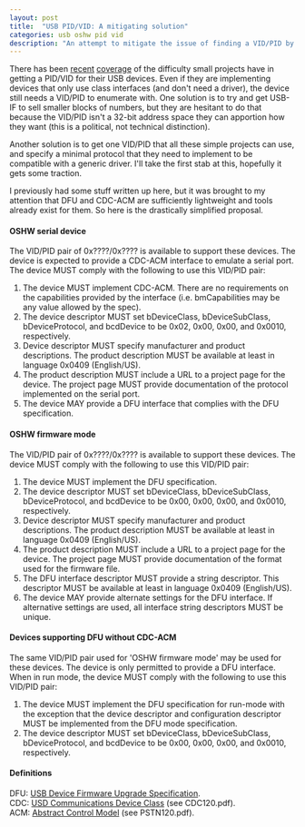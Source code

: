 ```yaml
---
layout: post
title:  "USB PID/VID: A mitigating solution"
categories: usb oshw pid vid
description: "An attempt to mitigate the issue of finding a VID/PID by providing a USB communication spec that covers the majority of OSHW devices."
---
```


There has been [recent][arachnid] [coverage][hackaday] of the difficulty small projects have in getting a PID/VID for their USB devices. Even if they are implementing devices that only use class interfaces (and don't need a driver), the device still needs a VID/PID to enumerate with. One solution is to try and get USB-IF to sell smaller blocks of numbers, but they are hesitant to do that because the VID/PID isn't a 32-bit address space they can apportion how they want (this is a political, not technical distinction).

Another solution is to get one VID/PID that all these simple projects can use, and specify a minimal protocol that they need to implement to be compatible with a generic driver. I'll take the first stab at this, hopefully it gets some traction.

<!--excerpt-->

I previously had some stuff written up here, but it was brought to my attention that DFU and CDC-ACM are sufficiently lightweight and tools already exist for them. So here is the drastically simplified proposal.

#### OSHW serial device
The VID/PID pair of 0x????/0x???? is available to support these devices. The device is expected to provide a CDC-ACM interface to emulate a serial port. The device MUST comply with the following to use this VID/PID pair:

1. The device MUST implement CDC-ACM. There are no requirements on the capabilities provided by the interface (i.e. bmCapabilities may be any value allowed by the spec).
2. The device descriptor MUST set bDeviceClass, bDeviceSubClass, bDeviceProtocol, and bcdDevice to be 0x02, 0x00, 0x00, and 0x0010, respectively.
3. Device descriptor MUST specify manufacturer and product descriptions. The product description MUST be available at least in language 0x0409 (English/US).
4. The product description MUST include a URL to a project page for the device. The project page MUST provide documentation of the protocol implemented on the serial port.
5. The device MAY provide a DFU interface that complies with the DFU specification.

#### OSHW firmware mode
The VID/PID pair of 0x????/0x???? is available to support these devices. The device MUST comply with the following to use this VID/PID pair:

1. The device MUST implement the DFU specification.
2. The device descriptor MUST set bDeviceClass, bDeviceSubClass, bDeviceProtocol, and bcdDevice to be 0x00, 0x00, 0x00, and 0x0010, respectively.
3. Device descriptor MUST specify manufacturer and product descriptions. The product description MUST be available at least in language 0x0409 (English/US).
4. The product description MUST include a URL to a project page for the device. The project page MUST provide documentation of the format used for the firmware file.
5. The DFU interface descriptor MUST provide a string descriptor. This descriptor MUST be available at least in language 0x0409 (English/US).
6. The device MAY provide alternate settings for the DFU interface. If alternative settings are used, all interface string descriptors MUST be unique.

#### Devices supporting DFU without CDC-ACM
The same VID/PID pair used for 'OSHW firmware mode' may be used for these devices. The device is only permitted to provide a DFU interface. When in run mode, the device MUST comply with the following to use this VID/PID pair:

1. The device MUST implement the DFU specification for run-mode with the exception that the device descriptor and configuration descriptor MUST be implemented from the DFU mode specification.
2. The device descriptor MUST set bDeviceClass, bDeviceSubClass, bDeviceProtocol, and bcdDevice to be 0x00, 0x00, 0x00, and 0x0010, respectively.

#### Definitions
DFU: [USB Device Firmware Upgrade Specification](http://www.usb.org/developers/devclass_docs/DFU_1.1.pdf).  
CDC: [USD Communications Device Class](http://www.usb.org/developers/devclass_docs/CDC1.2_WMC1.1_012011.zip) (see CDC120.pdf).  
ACM: [Abstract Control Model](http://www.usb.org/developers/devclass_docs/CDC1.2_WMC1.1_012011.zip) (see PSTN120.pdf).

[arachnid]: http://www.arachnidlabs.com/blog/2013/10/18/usb-if-no-vid-for-open-source/
[hackaday]: http://hackaday.com/2013/10/22/usb-implementers-forum-says-no-to-open-source/